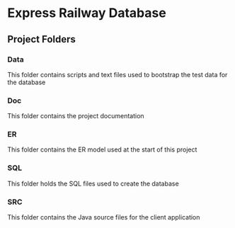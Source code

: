 # Express Railway Database


## Project Folders

### Data
This folder contains scripts and text files used to bootstrap the test data for the database

### Doc
This folder contains the project documentation

### ER
This folder contains the ER model used at the start of this project

### SQL
This folder holds the SQL files used to create the database

### SRC
This folder contains the Java source files for the client application

